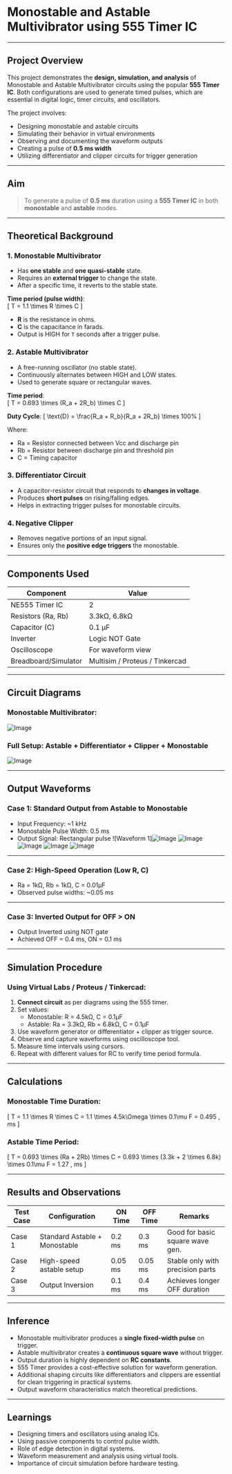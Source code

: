 #  Monostable and Astable Multivibrator using 555 Timer IC

---

##  Project Overview

This project demonstrates the **design, simulation, and analysis** of Monostable and Astable Multivibrator circuits using the popular **555 Timer IC**. Both configurations are used to generate timed pulses, which are essential in digital logic, timer circuits, and oscillators.

The project involves:
- Designing monostable and astable circuits
- Simulating their behavior in virtual environments
- Observing and documenting the waveform outputs
- Creating a pulse of **0.5 ms width**
- Utilizing differentiator and clipper circuits for trigger generation

---

##  Aim

> To generate a pulse of **0.5 ms** duration using a **555 Timer IC** in both **monostable** and **astable** modes.

---

##  Theoretical Background

### 1. Monostable Multivibrator
- Has **one stable** and **one quasi-stable** state.
- Requires an **external trigger** to change the state.
- After a specific time, it reverts to the stable state.

**Time period (pulse width)**:  
\[
T = 1.1 \times R \times C
\]

- **R** is the resistance in ohms.
- **C** is the capacitance in farads.
- Output is HIGH for `T` seconds after a trigger pulse.

### 2. Astable Multivibrator
- A free-running oscillator (no stable state).
- Continuously alternates between HIGH and LOW states.
- Used to generate square or rectangular waves.

**Time period**:  
\[
T = 0.693 \times (R_a + 2R_b) \times C
\]

**Duty Cycle**:
\[
\text{D} = \frac{R_a + R_b}{R_a + 2R_b} \times 100\%
\]

Where:
- Ra = Resistor connected between Vcc and discharge pin
- Rb = Resistor between discharge pin and threshold pin
- C = Timing capacitor

### 3. Differentiator Circuit
- A capacitor-resistor circuit that responds to **changes in voltage**.
- Produces **short pulses** on rising/falling edges.
- Helps in extracting trigger pulses for monostable circuits.

### 4. Negative Clipper
- Removes negative portions of an input signal.
- Ensures only the **positive edge triggers** the monostable.

---

##  Components Used

| Component           | Value             |
|--------------------|------------------|
| NE555 Timer IC     | 2                |
| Resistors (Ra, Rb) | 3.3kΩ, 6.8kΩ     |
| Capacitor (C)      | 0.1 µF           |
| Inverter           | Logic NOT Gate   |
| Oscilloscope       | For waveform view|
| Breadboard/Simulator | Multisim / Proteus / Tinkercad |

---

##  Circuit Diagrams

###  Monostable Multivibrator:
![Image](https://github.com/user-attachments/assets/e19694d0-2e06-4fd7-a29d-96534ac82ac3)

###  Full Setup: Astable + Differentiator + Clipper + Monostable
![Image](https://github.com/user-attachments/assets/2ebc6bbe-ddc1-4ba9-ae83-1b65d9013ee1)

---

##  Output Waveforms

###  Case 1: Standard Output from Astable to Monostable
- Input Frequency: ~1 kHz
- Monostable Pulse Width: 0.5 ms
- Output Signal: Rectangular pulse
![Waveform 1]![Image](https://github.com/user-attachments/assets/ff36e141-de01-447d-91d6-55f27d91dd90)
![Image](https://github.com/user-attachments/assets/b6384622-2baa-454d-b9af-bf45aeb81427)
![Image](https://github.com/user-attachments/assets/911097b3-0c0d-406a-8c3f-16cab810ab64)
![Image](https://github.com/user-attachments/assets/65e87bcd-e427-4201-ba35-06333d0c1661)
![Image](https://github.com/user-attachments/assets/d8efc288-33d6-42a8-883f-5d70b5097e3e)

---

###  Case 2: High-Speed Operation (Low R, C)
- Ra = 1kΩ, Rb = 1kΩ, C = 0.01µF
- Observed pulse widths: ~0.05 ms


---

###  Case 3: Inverted Output for OFF > ON
- Output Inverted using NOT gate
- Achieved OFF = 0.4 ms, ON = 0.1 ms


---

##  Simulation Procedure

### Using Virtual Labs / Proteus / Tinkercad:
1. **Connect circuit** as per diagrams using the 555 timer.
2. Set values:
   - Monostable: R = 4.5kΩ, C = 0.1µF
   - Astable: Ra = 3.3kΩ, Rb = 6.8kΩ, C = 0.1µF
3. Use waveform generator or differentiator + clipper as trigger source.
4. Observe and capture waveforms using oscilloscope tool.
5. Measure time intervals using cursors.
6. Repeat with different values for RC to verify time period formula.

---

##  Calculations

### Monostable Time Duration:
\[
T = 1.1 \times R \times C = 1.1 \times 4.5k\Omega \times 0.1\mu F = 0.495 \, ms
\]

### Astable Time Period:
\[
T = 0.693 \times (Ra + 2Rb) \times C = 0.693 \times (3.3k + 2 \times 6.8k) \times 0.1\mu F = 1.27 \, ms
\]

---

##  Results and Observations

| **Test Case** | **Configuration**              | **ON Time** | **OFF Time** | **Remarks**                      |
|---------------|-------------------------------|-------------|--------------|----------------------------------|
| Case 1        | Standard Astable + Monostable | 0.2 ms      | 0.3 ms       | Good for basic square wave gen. |
| Case 2        | High-speed astable setup      | 0.05 ms     | 0.05 ms      | Stable only with precision parts|
| Case 3        | Output Inversion              | 0.1 ms      | 0.4 ms       | Achieves longer OFF duration    |

---

##  Inference

- Monostable multivibrator produces a **single fixed-width pulse** on trigger.
- Astable multivibrator creates a **continuous square wave** without trigger.
- Output duration is highly dependent on **RC constants**.
- 555 Timer provides a cost-effective solution for waveform generation.
- Additional shaping circuits like differentiators and clippers are essential for clean triggering in practical systems.
- Output waveform characteristics match theoretical predictions.

---

##  Learnings

- Designing timers and oscillators using analog ICs.
- Using passive components to control pulse width.
- Role of edge detection in digital systems.
- Waveform measurement and analysis using virtual tools.
- Importance of circuit simulation before hardware testing.











